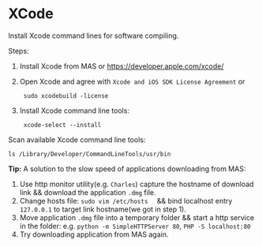# XCode

Install Xcode command lines for software compiling.

Steps:

1. Install Xcode from MAS or <https://developer.apple.com/xcode/>
2. Open Xcode and agree with `Xcode and iOS SDK License Agreement` or
	
		sudo xcodebuild -license
	
3. Install Xcode command line tools:

		xcode-select --install

Scan available Xcode command line tools:

	ls /Library/Developer/CommandLineTools/usr/bin

**Tip:** A solution to the slow speed of applications downloading from MAS:

1. Use http monitor utility(e.g. `Charles`) capture the hostname of download link && download the application `.dmg` file.
2. Change hosts file: `sudo vim /etc/hosts  ` && bind localhost entry `127.0.0.1` to target link hostname(we got in step 1).
3. Move application `.dmg` file into a temporary folder && start a http service in the folder: e.g. `python -m SimpleHTTPServer 80`, `PHP -S localhost:80`
4. Try downloading application from MAS again.


